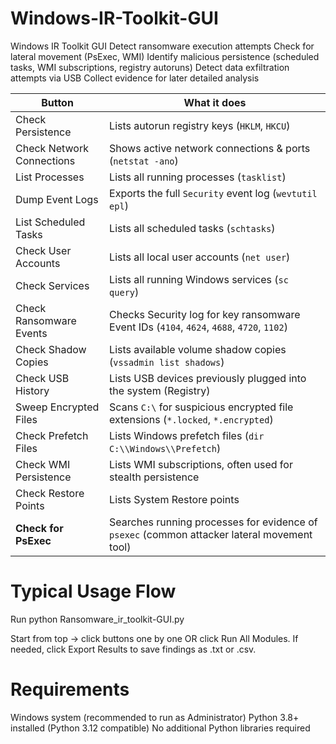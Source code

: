 # Windows-IR-Toolkit-GUI

Windows IR Toolkit GUI
Detect ransomware execution attempts
Check for lateral movement (PsExec, WMI)
Identify malicious persistence (scheduled tasks, WMI subscriptions, registry autoruns)
Detect data exfiltration attempts via USB
Collect evidence for later detailed analysis

| Button                    | What it does                                                                                |
| ------------------------- | ------------------------------------------------------------------------------------------- |
| Check Persistence         | Lists autorun registry keys (`HKLM`, `HKCU`)                                                |
| Check Network Connections | Shows active network connections & ports (`netstat -ano`)                                   |
| List Processes            | Lists all running processes (`tasklist`)                                                    |
| Dump Event Logs           | Exports the full `Security` event log (`wevtutil epl`)                                      |
| List Scheduled Tasks      | Lists all scheduled tasks (`schtasks`)                                                      |
| Check User Accounts       | Lists all local user accounts (`net user`)                                                  |
| Check Services            | Lists all running Windows services (`sc query`)                                             |
| Check Ransomware Events   | Checks Security log for key ransomware Event IDs (`4104`, `4624`, `4688`, `4720`, `1102`)   |
| Check Shadow Copies       | Lists available volume shadow copies (`vssadmin list shadows`)                              |
| Check USB History         | Lists USB devices previously plugged into the system (Registry)                             |
| Sweep Encrypted Files     | Scans `C:\` for suspicious encrypted file extensions (`*.locked`, `*.encrypted`)            |
| Check Prefetch Files      | Lists Windows prefetch files (`dir C:\\Windows\\Prefetch`)                                  |
| Check WMI Persistence     | Lists WMI subscriptions, often used for stealth persistence                                 |
| Check Restore Points      | Lists System Restore points                                                                 |
| **Check for PsExec**      | Searches running processes for evidence of `psexec` (common attacker lateral movement tool) |


# Typical Usage Flow
Run python Ransomware_ir_toolkit-GUI.py

Start from top → click buttons one by one OR click Run All Modules.
If needed, click Export Results to save findings as .txt or .csv.

# Requirements

Windows system (recommended to run as Administrator)
Python 3.8+ installed (Python 3.12 compatible)
No additional Python libraries required
